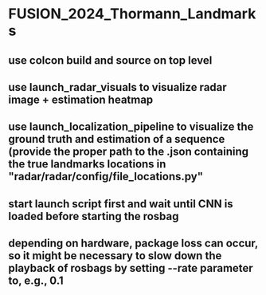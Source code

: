 # FUSION_2024_Thormann_Landmarks

## use colcon build and source on top level
## use launch_radar_visuals to visualize radar image + estimation heatmap
## use launch_localization_pipeline to visualize the ground truth and estimation of a sequence (provide the proper path to the .json containing the true landmarks locations in "radar/radar/config/file_locations.py"
## start launch script first and wait until CNN is loaded before starting the rosbag
## depending on hardware, package loss can occur, so it might be necessary to slow down the playback of rosbags by setting --rate parameter to, e.g., 0.1
